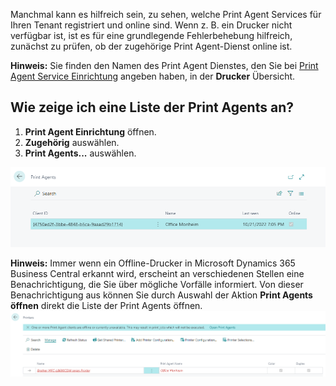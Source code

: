 Manchmal kann es hilfreich sein, zu sehen, welche Print Agent Services für Ihren Tenant registriert und online sind. Wenn z. B. ein Drucker nicht verfügbar ist, ist es für eine grundlegende Fehlerbehebung hilfreich, zunächst zu prüfen, ob der zugehörige Print Agent-Dienst online ist.

<div class="alert alert-info">
    <i class="fa-solid fa-lightbulb"></i> <strong>Hinweis:</strong> Sie finden den Namen des Print Agent Dienstes, den Sie bei <a href="../print-agent-service-installation/">Print Agent Service Einrichtung</a> angeben haben, in der  <b>Drucker</b> Übersicht.
</div>

## Wie zeige ich eine Liste der Print Agents an?

 1. **Print Agent Einrichtung** öffnen.
 2. **Zugehörig** auswählen.
 3.  **Print Agents...** auswählen.

![Print Agents](/assets/images/365-business-print-agent/c982001222cfac7a39a3afe60ad8e9df282ed1fee0a6b8fdf36b8983db709b82.png)  

<div class="alert alert-info">
    <i class="fa-solid fa-lightbulb"></i> <strong>Hinweis:</strong> Immer wenn ein Offline-Drucker in Microsoft Dynamics 365 Business Central erkannt wird, erscheint an verschiedenen Stellen eine Benachrichtigung, die Sie über mögliche Vorfälle informiert. Von dieser Benachrichtigung aus können Sie durch Auswahl der Aktion <b>Print Agents öffnen</b> direkt die Liste der Print Agents öffnen.<br><img src="/assets/images/365-business-print-agent/963a4f085cf47531b7d709717d63ff7de1138bd64bc34fc0d5c1215156b8e087.png">
</div>

